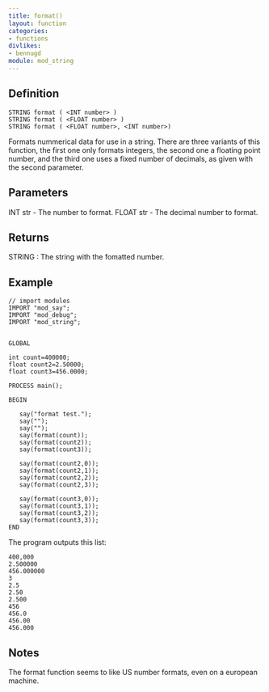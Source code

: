 ```yaml
---
title: format()
layout: function
categories:
- functions
divlikes:
- bennugd
module: mod_string
---
```


## Definition

    STRING format ( <INT number> )
    STRING format ( <FLOAT number> )
    STRING format ( <FLOAT number>, <INT number>)

Formats nummerical data for use in a string. There are three variants of this function, the first one only formats integers, the second one a floating point number, and the third one uses a fixed number of decimals, as given with the second parameter.


## Parameters

INT str - The number to format.
FLOAT str - The decimal number to format.

## Returns

STRING : The string with the fomatted number.

## Example

```
// import modules
IMPORT "mod_say";
IMPORT "mod_debug";
IMPORT "mod_string";


GLOBAL

int count=400000;
float count2=2.50000;
float count3=456.0000;

PROCESS main();

BEGIN

   say("format test.");
   say("");
   say("");
   say(format(count));
   say(format(count2));
   say(format(count3));

   say(format(count2,0));
   say(format(count2,1));
   say(format(count2,2));
   say(format(count2,3));

   say(format(count3,0));
   say(format(count3,1));
   say(format(count3,2));
   say(format(count3,3));
END
```

The program outputs this list:

```
400,000
2.500000
456.000000
3
2.5
2.50
2.500
456
456.0
456.00
456.000
```

## Notes

The format function seems to like US number formats, even on a european machine.
